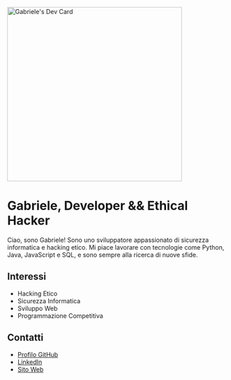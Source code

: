 <a href="https://app.daily.dev/Gabry022003"><img src="https://api.daily.dev/devcards/e1f94e03373f4ea4833188d91fc4c35c.png?r=yq8" width="400" alt="Gabriele's Dev Card"/></a>
<!--<a href="https://app.daily.dev/Gabry022003"><img src="https://api.daily.dev/devcards/e1f94e03373f4ea4833188d91fc4c35c.png?r=jq4" width="400" alt="Gabriele's Dev Card"/></a>-->

# Gabriele, Developer && Ethical Hacker

Ciao, sono Gabriele! Sono uno sviluppatore appassionato di sicurezza informatica e hacking etico. Mi piace lavorare con tecnologie come Python, Java, JavaScript e SQL, e sono sempre alla ricerca di nuove sfide.

## Interessi

- Hacking Etico
- Sicurezza Informatica
- Sviluppo Web
- Programmazione Competitiva

## Contatti

- [Profilo GitHub](https://github.com/Gabry022003)
- [LinkedIn](https://www.linkedin.com/in/gabriele-giaccari-83589b243/)
- [Sito Web](https://www.mysite.com)



